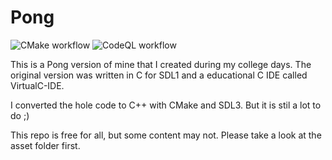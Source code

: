Pong
====

![CMake workflow](https://github.com/TamirPerek/Pong-cpp/actions/workflows/cmake.yml/badge.svg) ![CodeQL workflow](https://github.com/TamirPerek/Pong-cpp/actions/workflows/codeql.yml/badge.svg)

This is a Pong version of mine that I created during my college days.
The original version was written in C for SDL1 and a educational C IDE called VirtualC-IDE.

I converted the hole code to C++ with CMake and SDL3.
But it is stil a lot to do ;)

This repo is free for all, but some content may not. Please take a look at the asset folder first.
